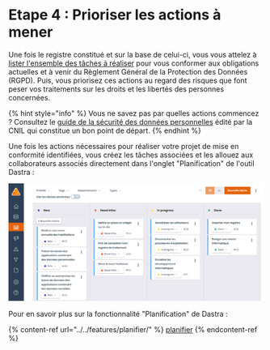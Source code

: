 # Etape 4 : Prioriser les actions à mener

Une fois le registre constitué et sur la base de celui-ci, vous vous attelez à [lister l'ensemble des tâches à réaliser](https://www.cnil.fr/fr/prioriser-les-actions-mener) pour vous conformer aux obligations actuelles et à venir du Règlement Général de la Protection des Données (RGPD). Puis, vous priorisez ces actions au regard des risques que font peser vos traitements sur les droits et les libertés des personnes concernées.

{% hint style="info" %}
Vous ne savez pas par quelles actions commencez ? Consultez le [guide de la sécurité des données personnelles](https://www.cnil.fr/fr/principes-cles/guide-de-la-securite-des-donnees-personnelles) édité par la CNIL qui constitue un bon point de départ.
{% endhint %}

Une fois les actions nécessaires pour réaliser votre projet de mise en conformité identifiées, vous créez les tâches associées et les allouez aux collaborateurs associés directement dans l'onglet "Planification" de l'outil Dastra :

![Exemple de plan d'action](<../../.gitbook/assets/image (19).png>)

Pour en savoir plus sur la fonctionnalité "Planification" de Dastra :

{% content-ref url="../../features/planifier/" %}
[planifier](../../features/planifier/)
{% endcontent-ref %}

